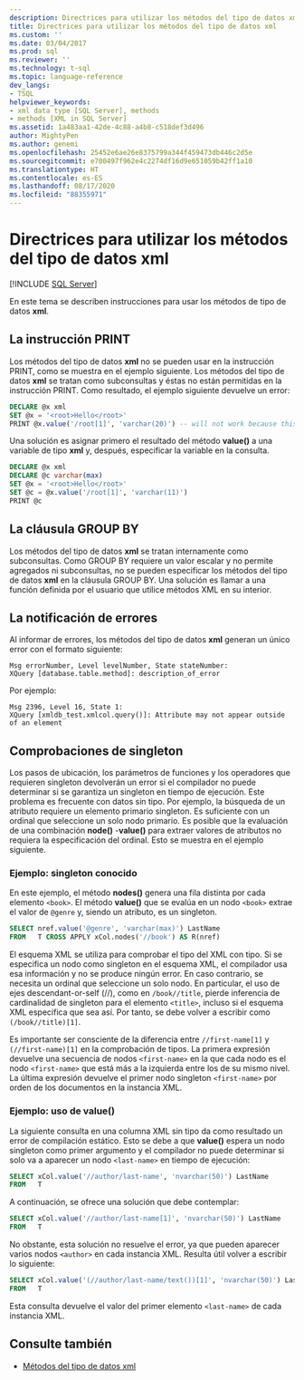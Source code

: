 ```yaml
---
description: Directrices para utilizar los métodos del tipo de datos xml
title: Directrices para utilizar los métodos del tipo de datos xml
ms.custom: ''
ms.date: 03/04/2017
ms.prod: sql
ms.reviewer: ''
ms.technology: t-sql
ms.topic: language-reference
dev_langs:
- TSQL
helpviewer_keywords:
- xml data type [SQL Server], methods
- methods [XML in SQL Server]
ms.assetid: 1a483aa1-42de-4c88-a4b8-c518def3d496
author: MightyPen
ms.author: genemi
ms.openlocfilehash: 25452e6ae26e8375799a344f459473db446c2d5e
ms.sourcegitcommit: e700497f962e4c2274df16d9e651059b42ff1a10
ms.translationtype: HT
ms.contentlocale: es-ES
ms.lasthandoff: 08/17/2020
ms.locfileid: "88355971"
---
```

# <a name="guidelines-for-using-xml-data-type-methods"></a>Directrices para utilizar los métodos del tipo de datos xml

[!INCLUDE [SQL Server](../../includes/applies-to-version/sqlserver.md)]

En este tema se describen instrucciones para usar los métodos de tipo de datos **xml**.

## <a name="the-print-statement"></a>La instrucción PRINT

Los métodos del tipo de datos **xml** no se pueden usar en la instrucción PRINT, como se muestra en el ejemplo siguiente. Los métodos del tipo de datos **xml** se tratan como subconsultas y éstas no están permitidas en la instrucción PRINT. Como resultado, el ejemplo siguiente devuelve un error:

```sql
DECLARE @x xml
SET @x = '<root>Hello</root>'
PRINT @x.value('/root[1]', 'varchar(20)') -- will not work because this is treated as a subquery (select top 1 col from table)
```

Una solución es asignar primero el resultado del método **value()** a una variable de tipo **xml** y, después, especificar la variable en la consulta.

```sql
DECLARE @x xml
DECLARE @c varchar(max)
SET @x = '<root>Hello</root>'
SET @c = @x.value('/root[1]', 'varchar(11)')
PRINT @c
```

## <a name="the-group-by-clause"></a>La cláusula GROUP BY

Los métodos del tipo de datos **xml** se tratan internamente como subconsultas. Como GROUP BY requiere un valor escalar y no permite agregados ni subconsultas, no se pueden especificar los métodos del tipo de datos **xml** en la cláusula GROUP BY. Una solución es llamar a una función definida por el usuario que utilice métodos XML en su interior.

## <a name="reporting-errors"></a>La notificación de errores

Al informar de errores, los métodos del tipo de datos **xml** generan un único error con el formato siguiente:

```
Msg errorNumber, Level levelNumber, State stateNumber:
XQuery [database.table.method]: description_of_error
```

Por ejemplo:

```
Msg 2396, Level 16, State 1:
XQuery [xmldb_test.xmlcol.query()]: Attribute may not appear outside of an element
```

## <a name="singleton-checks"></a>Comprobaciones de singleton

Los pasos de ubicación, los parámetros de funciones y los operadores que requieren singleton devolverán un error si el compilador no puede determinar si se garantiza un singleton en tiempo de ejecución. Este problema es frecuente con datos sin tipo. Por ejemplo, la búsqueda de un atributo requiere un elemento primario singleton. Es suficiente con un ordinal que seleccione un solo nodo primario. Es posible que la evaluación de una combinación **node()** -**value()** para extraer valores de atributos no requiera la especificación del ordinal. Esto se muestra en el ejemplo siguiente.

### <a name="example-known-singleton"></a>Ejemplo: singleton conocido

En este ejemplo, el método **nodes()** genera una fila distinta por cada elemento `<book>`. El método **value()** que se evalúa en un nodo `<book>` extrae el valor de `@genre` y, siendo un atributo, es un singleton.

```sql
SELECT nref.value('@genre', 'varchar(max)') LastName
FROM   T CROSS APPLY xCol.nodes('//book') AS R(nref)
```

El esquema XML se utiliza para comprobar el tipo del XML con tipo. Si se especifica un nodo como singleton en el esquema XML, el compilador usa esa información y no se produce ningún error. En caso contrario, se necesita un ordinal que seleccione un solo nodo. En particular, el uso de ejes descendant-or-self (//), como en `/book//title`, pierde inferencia de cardinalidad de singleton para el elemento `<title>`, incluso si el esquema XML especifica que sea así. Por tanto, se debe volver a escribir como `(/book//title)[1]`.

Es importante ser consciente de la diferencia entre `//first-name[1]` y `(//first-name)[1]` en la comprobación de tipos. La primera expresión devuelve una secuencia de nodos `<first-name>` en la que cada nodo es el nodo `<first-name>` que está más a la izquierda entre los de su mismo nivel. La última expresión devuelve el primer nodo singleton `<first-name>` por orden de los documentos en la instancia XML.

### <a name="example-using-value"></a>Ejemplo: uso de value()

La siguiente consulta en una columna XML sin tipo da como resultado un error de compilación estático. Esto se debe a que **value()** espera un nodo singleton como primer argumento y el compilador no puede determinar si solo va a aparecer un nodo `<last-name>` en tiempo de ejecución:

```sql
SELECT xCol.value('//author/last-name', 'nvarchar(50)') LastName
FROM   T
```

A continuación, se ofrece una solución que debe contemplar:

```sql
SELECT xCol.value('//author/last-name[1]', 'nvarchar(50)') LastName
FROM   T
```

No obstante, esta solución no resuelve el error, ya que pueden aparecer varios nodos `<author>` en cada instancia XML. Resulta útil volver a escribir lo siguiente:

```sql
SELECT xCol.value('(//author/last-name/text())[1]', 'nvarchar(50)') LastName
FROM   T
```

Esta consulta devuelve el valor del primer elemento `<last-name>` de cada instancia XML.

## <a name="see-also"></a>Consulte también

- [Métodos del tipo de datos xml](../../t-sql/xml/xml-data-type-methods.md)
